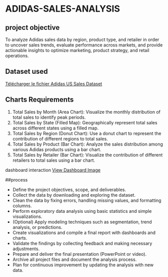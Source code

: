 # ADIDAS-SALES-ANALYSIS
## project objective
To analyze Adidas sales data by region, product type, and retailer in order to uncover sales trends, evaluate performance across markets, and provide actionable insights to optimize marketing, product strategy, and retail operations.
## Dataset used 
<a href="https://github.com/Bxrbieee/ADIDAS-SALES-ANALYSIS/blob/main/Adidas%20US%20Sales%20Datasets.xlsx?raw=true" target="_blank">Télécharger le fichier Adidas US Sales Dataset</a>
## Charts Requirements
1. Total Sales by Month (Area Chart):
Visualize the monthly distribution of total sales to identify peak periods.
2. Total Sales by State (Filled Map):
Geographically represent total sales across different states using a filled map.
3. Total Sales by Region (Donut Chart):
Use a donut chart to represent the contribution of different regions to total sales.
4. Total Sales by Product (Bar Chart):
Analyze the sales distribution among various Adidas products using a bar chart.
5. Total Sales by Retailer (Bar Chart):
Visualize the contribution of different retailers to total sales using a bar chart.

dashboard interaction 
<a href="https://raw.githubusercontent.com/Bxrbieee/ADIDAS-SALES-ANALYSIS/main/dashboard.png" target="_blank">View Dashboard Image</a>



##process
- Define the project objectives, scope, and deliverables.
- Collect the data by downloading and exploring the dataset.
- Clean the data by fixing errors, handling missing values, and formatting columns.
- Perform exploratory data analysis using basic statistics and simple visualizations.
- (Optional) Apply modeling techniques such as segmentation, trend analysis, or predictions.
- Create visualizations and compile a final report with dashboards and charts.
- Validate the findings by collecting feedback and making necessary adjustments.
- Prepare and deliver the final presentation (PowerPoint or video).
- Archive all project files and document the analysis process.
- Plan for continuous improvement by updating the analysis with new data.

